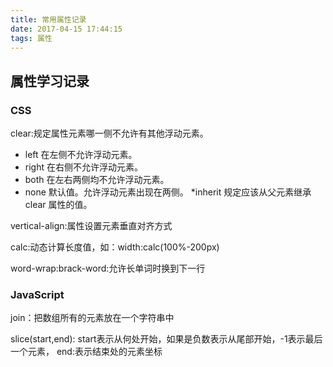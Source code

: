 ```yaml
---
title: 常用属性记录
date: 2017-04-15 17:44:15
tags: 属性
---
```

## 属性学习记录

### CSS
	
clear:规定属性元素哪一侧不允许有其他浮动元素。

* left	在左侧不允许浮动元素。
* right	在右侧不允许浮动元素。
* both	在左右两侧均不允许浮动元素。
* none	默认值。允许浮动元素出现在两侧。
*inherit	规定应该从父元素继承 clear 属性的值。

vertical-align:属性设置元素垂直对齐方式

calc:动态计算长度值，如：width:calc(100%-200px)

word-wrap:brack-word:允许长单词时换到下一行

<!-- more -->
	


### JavaScript
join：把数组所有的元素放在一个字符串中

slice(start,end):
	start表示从何处开始，如果是负数表示从尾部开始，-1表示最后一个元素，
	end:表示结束处的元素坐标
	